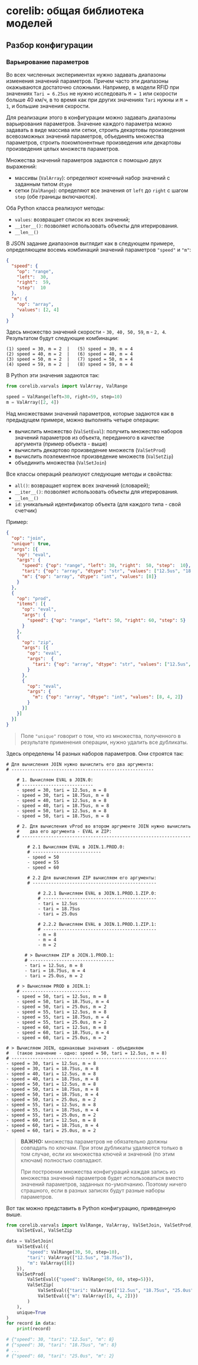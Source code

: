 corelib: общая библиотека моделей
=================================

## Разбор конфигурации

### Варьирование параметров

Во всех численных экспериментах нужно задавать диапазоны изменения значений параметров.
Причем часто эти диапазоны окажываются достаточно сложными. Например, в модели RFID
при значениях `Tari = 6.25us` не нужно исследовать `M = 1` или скорости больше 40 км/ч,
в то время как при других значениях `Tari` нужны и `M = 1`, и большие значения скорости.

Для реализации этого в конфигурации можно задавать диапазоны варьирования параметров.
Значение каждого параметра можно задавать в виде массива или сетки, строить декартовы
произведения всевозможных значений параметров, объединять множества параметров, строить
покомпонентные произведения или декартовы произведения целых множеств параметров.

Множества значений параметров задаются с помощью двух выражений:

- массивы (`ValArray`): определяют конечный набор значений с заданным типом `dtype`
- сетки (`ValRange`): определяют все значения от `left` до `right` с шагом `step` (обе границы включаются).

Оба Python класса реализуют методы:

- `values`: возвращает список из всех значений;
- `__iter__()`: позволяет использовать объекты для итерирования.
- `__len__()`

В JSON задание диапазонов выглядит как в следующем примере, определяющем восемь комбинаций
значений параметров `"speed"` и `"m"`: 

```json
{
  "speed": {
    "op": "range", 
    "left":  30,
    "right":  59, 
    "step":  10
  },
  "m": {
    "op": "array",
    "values": [2, 4]
  }
}
```

Здесь множество значений скорости - `30, 40, 50, 59`, `m` - `2, 4`. 
Результатом будут следующие комбинации:

```
(1) speed = 30, m = 2  |   (5) speed = 30, m = 4 
(2) speed = 40, m = 2  |   (6) speed = 40, m = 4 
(3) speed = 50, m = 2  |   (7) speed = 50, m = 4 
(4) speed = 59, m = 2  |   (8) speed = 59, m = 4 
```

В Python эти значения задаются так:

```python
from corelib.varvals import ValArray, ValRange

speed = ValRange(left=30, right=59, step=10)
m = ValArray([2, 4])
```

Над множествами значений параметров, которые задаются как в предыдущем примере, можно
выполнять четыре операции:

- вычислить множество (`ValSetEval`): получить множество наборов значений параметров из объекта, переданного в качестве аргумента (пример объекта - выше)
- вычислить декартово произведение множеств (`ValSetProd`)
- вычислить поэлементное произведение множеств (`ValSetZip`)
- объединить множества (`ValSetJoin`)

Все классы операций реализуют следующие методы и свойства:

- `all()`: возвращает кортеж всех значений (словарей);
- `__iter__()`: позволяет использовать объекты для итерирования.
- `__len__()`
- `id`: уникальный идентификатор объекта (для каждого типа - свой счетчик)

Пример:

```json
{
  "op": "join",
  "unique": true,
  "args": [{
    "op": "eval",
    "args": {
      "speed": {"op": "range", "left": 30, "right":  50, "step":  10},
      "tari": {"op": "array", "dtype": "str", "values": ["12.5us", "18.75us"]},
      "m": {"op": "array", "dtype": "int", "values": [8]}
    }
  }, 
  {
    "op": "prod",
    "items": [{
      "op": "eval",
      "args": {
        "speed": {"op": "range", "left": 50, "right": 60, "step": 5}
      }
    },         
    {
      "op": "zip",
      "args": [{
        "op": "eval",
        "args":  {
          "tari": {"op": "array", "dtype": "str", "values": ["12.5us", "18.75us", "25.0us"]}
        }
      },
      {
        "op": "eval",
        "args": {
          "m": {"op": "array", "dtype": "int", "values": [8, 4, 2]}
        }
      }]
    }]
  }]
}
```

> Поле `"unique"` говорит о том, что из множества, полученного в результате применения
> операции, нужно удалить все дубликаты. 

Здесь определены 14 разных наборов параметров. Они строятся так:

```
# Для вычисления JOIN нужно вычислить его два аргумента:
# ------------------------------------------------------

    # 1. Вычисляем EVAL в JOIN.0:
    # ---------------------------
    - speed = 30, tari = 12.5us, m = 8
    - speed = 30, tari = 18.75us, m = 8
    - speed = 40, tari = 12.5us, m = 8
    - speed = 40, tari = 18.75us, m = 8
    - speed = 50, tari = 12.5us, m = 8
    - speed = 50, tari = 18.75us, m = 8

    # 2. Для вычисления vProd во втором аргументе JOIN нужно вычислить
    #    два его аргумента - EVAL и ZIP:
    # ----------------------------------------------------------------

        # 2.1 Вычисляем EVAL в JOIN.1.PROD.0:
        # --------------------------
        - speed = 50
        - speed = 55
        - speed = 60

        # 2.2 Для вычисления ZIP вычисляем его аргументы:
        # -----------------------------------------------
 
            # 2.2.1 Вычисляем EVAL в JOIN.1.PROD.1.ZIP.0:
            # -------------------------------------------
            - tari = 12.5us
            - tari = 18.75us
            - tari = 25.0us
          
            # 2.2.2 Вычисляем EVAL в JOIN.1.PROD.1.ZIP.1:
            # -------------------------------------------
            - m = 8
            - m = 4
            - m = 2
       
       # > Вычисляем ZIP в JOIN.1.PROD.1:
       # --------------------------------
       - tari = 12.5us, m = 8
       - tari = 18.75us, m = 4
       - tari = 25.0us, m = 2
    
    # > Вычисляем PROD в JOIN.1:
    # --------------------------
    - speed = 50, tari = 12.5us, m = 8
    - speed = 50, tari = 18.75us, m = 4
    - speed = 50, tari = 25.0us, m = 2
    - speed = 55, tari = 12.5us, m = 8
    - speed = 55, tari = 18.75us, m = 4
    - speed = 55, tari = 25.0us, m = 2
    - speed = 60, tari = 12.5us, m = 8
    - speed = 60, tari = 18.75us, m = 4
    - speed = 60, tari = 25.0us, m = 2

# > Вычисляем JOIN, одинаковые значения - объединяем
#   (такое значение - одно: speed = 50, tari = 12.5us, m = 8)
# -----------------------------------------------------------
- speed = 30, tari = 12.5us, m = 8
- speed = 30, tari = 18.75us, m = 8
- speed = 40, tari = 12.5us, m = 8
- speed = 40, tari = 18.75us, m = 8
- speed = 50, tari = 12.5us, m = 8
- speed = 50, tari = 18.75us, m = 8
- speed = 50, tari = 18.75us, m = 4
- speed = 50, tari = 25.0us, m = 2
- speed = 55, tari = 12.5us, m = 8
- speed = 55, tari = 18.75us, m = 4
- speed = 55, tari = 25.0us, m = 2
- speed = 60, tari = 12.5us, m = 8
- speed = 60, tari = 18.75us, m = 4
- speed = 60, tari = 25.0us, m = 2
```

> **ВАЖНО:** множества параметров не обязательно должны совпадать по ключам.
> При этом дубликаты удаляются только в том случае, если их множества ключей и
> значений (по этим ключам) полностью совпадают.
>
> При построении множества конфигураций каждая запись из множества значений параметров
> будет использоваться вместо значений параметров, заданных по-умолчанию. Поэтому ничего
> страшного, если в разных записях будут разные наборы параметров.

Вот так можно представить в Python конфигурацию, приведенную выше.


```python
from corelib.varvals import ValRange, ValArray, ValSetJoin, ValSetProd, \
    ValSetEval, ValSetZip

data = ValSetJoin(
    ValSetEval({
        "speed": ValRange(30, 50, step=10),
        "tari": ValArray(["12.5us", "18.75us"]),
        "m": ValArray([8])
    }),
    ValSetProd(
        ValSetEval({"speed": ValRange(50, 60, step=5)}),
        ValSetZip(
            ValSetEval({"tari": ValArray(["12.5us", "18.75us", "25.0us"])}),
            ValSetEval({"m": ValArray([8, 4, 2])})
        )
    ),
    unique=True
)
for record in data:
    print(record)

# {"speed": 30, "tari": "12.5us", "m": 8}
# {"speed": 30, "tari": "18.75us", "m": 8}
# ...
# {"speed": 60, "tari": "25.0us", "m": 2}
```
